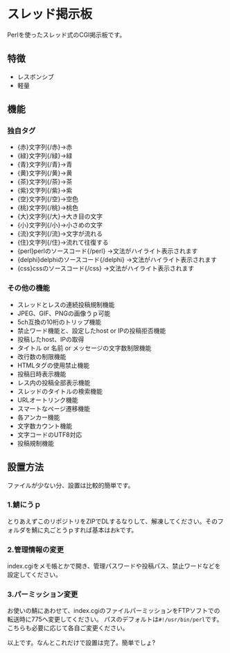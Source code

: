 # スレッド掲示板
Perlを使ったスレッド式のCGI掲示板です。
## 特徴
* レスボンシブ
* 軽量
## 機能
### 独自タグ
* {赤}文字列{/赤}→赤
* {緑}文字列{/緑}→緑
* {青}文字列{/青}→青
* {黄}文字列{/黄}→黄
* {茶}文字列{/茶}→茶
* {紫}文字列{/紫}→紫
* {空}文字列{/空}→空色
* {桃}文字列{/桃}→桃色
* {大}文字列{/大}→大き目の文字
* {小}文字列{/小}→小さめの文字
* {流}文字列{/流}→文字が流れる
* {住}文字列{/住}→流れて往復する
* {perl}perlのソースコード{/perl} →文法がハイライト表示されます
* {delphi}delphiのソースコード{/delphi} →文法がハイライト表示されます
* {css}cssのソースコード{/css} →文法がハイライト表示されます
### その他の機能
* スレッドとレスの連続投稿規制機能
* JPEG、GIF、PNGの画像うｐ可能
* 5ch互換の10桁のトリップ機能
* 禁止ワード機能と、設定したhost or IPの投稿拒否機能
* 投稿したhost、IPの取得
* タイトル or 名前 or メッセージの文字数制限機能
* 改行数の制限機能
* HTMLタグの使用禁止機能
* 投稿日時表示機能
* レス内の投稿全部表示機能
* スレッドのタイトルの検索機能
* URLオートリンク機能
* スマートなページ遷移機能
* 各アンカー機能
* 文字数カウント機能
* 文字コードのUTF8対応
* 投稿規制機能
## 設置方法
ファイルが少ない分、設置は比較的簡単です。
### 1.鯖にうｐ
とりあえずこのリポジトリをZIPでDLするなりして、解凍してください。そのフォルダを鯖に丸ごとうｐすれば基本はおkです。
### 2.管理情報の変更
index.cgiをメモ帳とかで開き、管理パスワードや投稿パス、禁止ワードなどを設定してください。
### 3.パーミッション変更
お使いの鯖にあわせて、index.cgiのファイルパーミッションをFTPソフトでの転送時に775へ変更してください。
パスのデフォルトは```#!/usr/bin/perl```です。こちらも必要に応じて各自ご変更ください。

以上です。なんとこれだけで設置は完了。簡単でしょ?
